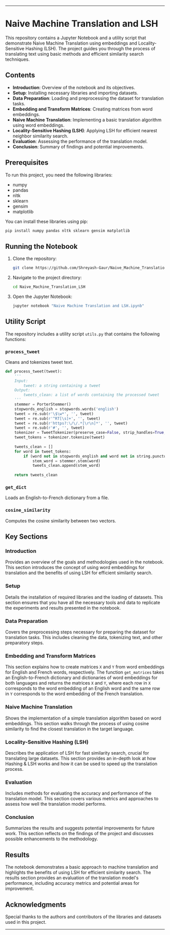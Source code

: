 ---

# Naive Machine Translation and LSH

This repository contains a Jupyter Notebook and a utility script that demonstrate Naive Machine Translation using embeddings and Locality-Sensitive Hashing (LSH). The project guides you through the process of translating text using basic methods and efficient similarity search techniques.

## Contents

- **Introduction**: Overview of the notebook and its objectives.
- **Setup**: Installing necessary libraries and importing datasets.
- **Data Preparation**: Loading and preprocessing the dataset for translation tasks.
- **Embedding and Transform Matrices**: Creating matrices from word embeddings.
- **Naive Machine Translation**: Implementing a basic translation algorithm using word embeddings.
- **Locality-Sensitive Hashing (LSH)**: Applying LSH for efficient nearest neighbor similarity search.
- **Evaluation**: Assessing the performance of the translation model.
- **Conclusion**: Summary of findings and potential improvements.

## Prerequisites

To run this project, you need the following libraries:
- numpy
- pandas
- nltk
- sklearn
- gensim
- matplotlib

You can install these libraries using pip:
```bash
pip install numpy pandas nltk sklearn gensim matplotlib
```

## Running the Notebook

1. Clone the repository:
   ```bash
   git clone https://github.com/Shreyash-Gaur/Naive_Machine_Translation_LSH.git
   ```
2. Navigate to the project directory:
   ```bash
   cd Naive_Machine_Translation_LSH
   ```
3. Open the Jupyter Notebook:
   ```bash
   jupyter notebook "Naive Machine Translation and LSH.ipynb"
   ```

## Utility Script

The repository includes a utility script `utils.py` that contains the following functions:

### `process_tweet`
Cleans and tokenizes tweet text.
```python
def process_tweet(tweet):
    '''
    Input:
        tweet: a string containing a tweet
    Output:
        tweets_clean: a list of words containing the processed tweet
    '''
    stemmer = PorterStemmer()
    stopwords_english = stopwords.words('english')
    tweet = re.sub(r'\$\w*', '', tweet)
    tweet = re.sub(r'^RT[\s]+', '', tweet)
    tweet = re.sub(r'https?:\/\/.*[\r\n]*', '', tweet)
    tweet = re.sub(r'#', '', tweet)
    tokenizer = TweetTokenizer(preserve_case=False, strip_handles=True, reduce_len=True)
    tweet_tokens = tokenizer.tokenize(tweet)
    
    tweets_clean = []
    for word in tweet_tokens:
        if (word not in stopwords_english and word not in string.punctuation):
            stem_word = stemmer.stem(word)
            tweets_clean.append(stem_word)
    
    return tweets_clean
```

### `get_dict`
Loads an English-to-French dictionary from a file.

### `cosine_similarity`
Computes the cosine similarity between two vectors.

## Key Sections

### Introduction
Provides an overview of the goals and methodologies used in the notebook. This section introduces the concept of using word embeddings for translation and the benefits of using LSH for efficient similarity search.

### Setup
Details the installation of required libraries and the loading of datasets. This section ensures that you have all the necessary tools and data to replicate the experiments and results presented in the notebook.

### Data Preparation
Covers the preprocessing steps necessary for preparing the dataset for translation tasks. This includes cleaning the data, tokenizing text, and other preparatory steps.

### Embedding and Transform Matrices
This section explains how to create matrices `X` and `Y` from word embeddings for English and French words, respectively. The function `get_matrices` takes an English-to-French dictionary and dictionaries of word embeddings for both languages and returns the matrices `X` and `Y`, where each row in `X` corresponds to the word embedding of an English word and the same row in `Y` corresponds to the word embedding of the French translation.

### Naive Machine Translation
Shows the implementation of a simple translation algorithm based on word embeddings. This section walks through the process of using cosine similarity to find the closest translation in the target language.

### Locality-Sensitive Hashing (LSH)
Describes the application of LSH for fast similarity search, crucial for translating large datasets. This section provides an in-depth look at how Hashing & LSH works and how it can be used to speed up the translation process.

### Evaluation
Includes methods for evaluating the accuracy and performance of the translation model. This section covers various metrics and approaches to assess how well the translation model performs.

### Conclusion
Summarizes the results and suggests potential improvements for future work. This section reflects on the findings of the project and discusses possible enhancements to the methodology.

## Results

The notebook demonstrates a basic approach to machine translation and highlights the benefits of using LSH for efficient similarity search. The results section provides an evaluation of the translation model's performance, including accuracy metrics and potential areas for improvement.

## Acknowledgments

Special thanks to the authors and contributors of the libraries and datasets used in this project.

---